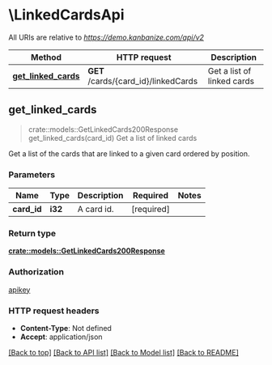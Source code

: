 # \LinkedCardsApi

All URIs are relative to *https://demo.kanbanize.com/api/v2*

Method | HTTP request | Description
------------- | ------------- | -------------
[**get_linked_cards**](LinkedCardsApi.md#get_linked_cards) | **GET** /cards/{card_id}/linkedCards | Get a list of linked cards



## get_linked_cards

> crate::models::GetLinkedCards200Response get_linked_cards(card_id)
Get a list of linked cards

Get a list of the cards that are linked to a given card ordered by position.

### Parameters


Name | Type | Description  | Required | Notes
------------- | ------------- | ------------- | ------------- | -------------
**card_id** | **i32** | A card id. | [required] |

### Return type

[**crate::models::GetLinkedCards200Response**](getLinkedCards_200_response.md)

### Authorization

[apikey](../README.md#apikey)

### HTTP request headers

- **Content-Type**: Not defined
- **Accept**: application/json

[[Back to top]](#) [[Back to API list]](../README.md#documentation-for-api-endpoints) [[Back to Model list]](../README.md#documentation-for-models) [[Back to README]](../README.md)

